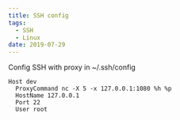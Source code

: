 ```yaml
---
title: SSH config
tags: 
  - SSH
  - Linux
date: 2019-07-29
---
```


Config SSH with proxy in ~/.ssh/config
```
Host dev
  ProxyCommand nc -X 5 -x 127.0.0.1:1080 %h %p
  HostName 127.0.0.1
  Port 22
  User root
```

<!-- more -->